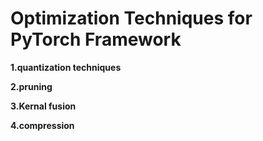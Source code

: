 #  Optimization Techniques for PyTorch Framework

**1.quantization techniques**

**2.pruning**

**3.Kernal fusion**

**4.compression**

